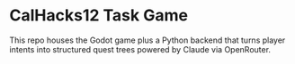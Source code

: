 # CalHacks12 Task Game

This repo houses the Godot game plus a Python backend that turns player intents into structured quest trees powered by Claude via OpenRouter.
